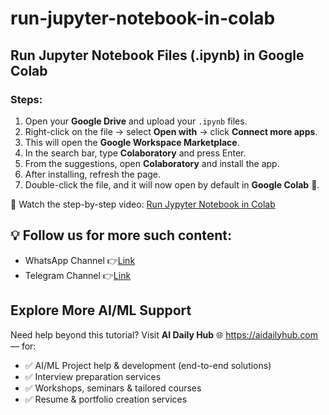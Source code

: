 # run-jupyter-notebook-in-colab

## Run Jupyter Notebook Files (.ipynb) in Google Colab

### Steps:

1. Open your **Google Drive** and upload your `.ipynb` files.  
2. Right-click on the file → select **Open with** → click **Connect more apps**.  
3. This will open the **Google Workspace Marketplace**.  
4. In the search bar, type **Colaboratory** and press Enter.  
5. From the suggestions, open **Colaboratory** and install the app.  
6. After installing, refresh the page.  
7. Double-click the file, and it will now open by default in **Google Colab** 🚀.

🎥 Watch the step-by-step video: [Run Jypyter Notebook in Colab](https://www.youtube.com/watch?v=vWMVZNXpB60)

## 💡 Follow us for more such content:
- WhatsApp Channel 👉[Link](https://whatsapp.com/channel/0029VbAYVpaHQbS74BUruk0X)
- Telegram Channel 👉[Link](https://t.me/+6jdRLJzZRZExMzJl)

## Explore More AI/ML Support  

Need help beyond this tutorial? Visit **AI Daily Hub** 🌐 https://aidailyhub.com — for:  

- ✅ AI/ML Project help & development (end-to-end solutions)  
- ✅ Interview preparation services  
- ✅ Workshops, seminars & tailored courses  
- ✅ Resume & portfolio creation services  
